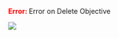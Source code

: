 

<span style="color:red"><b> Error: </b></span> Error on   Delete Objective
      

![](https://storage.googleapis.com/fluxble-reporting/screenShot28054iA3JDWhfxiYt.png?authuser=1)